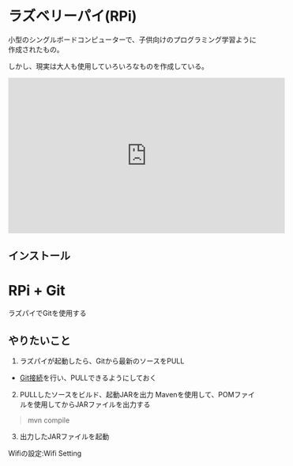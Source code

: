 # ラズベリーパイ(RPi)
小型のシングルボードコンピューターで、子供向けのプログラミング学習ように作成されたもの。

しかし、現実は大人も使用していろいろなものを作成している。
<iframe width="560" height="315" src="https://www.youtube.com/embed/aFBMbuT48OU" frameborder="0" allow="accelerometer; autoplay; encrypted-media; gyroscope; picture-in-picture" allowfullscreen></iframe>

## インストール

# RPi + Git
ラズパイでGitを使用する

## やりたいこと
1. ラズパイが起動したら、Gitから最新のソースをPULL
  * [Git接続](../gitUsage/gitUsage.md)を行い、PULLできるようにしておく

2. PULLしたソースをビルド、起動JARを出力
  Mavenを使用して、POMファイルを使用してからJARファイルを出力する
  > mvn compile

3. 出力したJARファイルを起動


Wifiの設定:Wifi Setting
